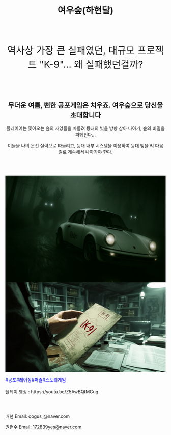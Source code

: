 
<div  align="center"><h1>여우숲(하현달)</h1></div>
  <br><br>
<body>
  
<div  align="center">
  <p style="font-size:30px;">
역사상 가장 큰 실패였던, 대규모 프로젝트 "K-9"… 왜 실패했던걸까?
  </p>
  <br><br>
<p>
  <h2>무더운 여름, 뻔한 공포게임은 치우죠. 여우숲으로 당신을 초대합니다</h2>
  플레이어는 쫓아오는 숲의 재앙들을 따돌려 등대의 빛을 방향 삼아 나아가, 숲의 비밀을 파헤친다...
</p>
이들을 나의 운전 실력으로 따돌리고, 등대 내부 시스템을 이용하여 등대 빛을 켜 다음 길로 계속해서 나아가야 한다.
    <br><br>  <br><br>
</div>
<p>
  <img src = "images/Ex01.jpg" width = 1200 alt = "Example 001" style="display: block; margin: auto;">
  <img src = "images/Ex02.jpg" width = 1200 alt = "Example 001" style="display: block; margin: auto;">
</p>
  <span style="color: blue;">#공포#레이싱#퍼즐#스토리게임</span>
<br><br>
플레이 영상 : https://youtu.be/Z5AwBQtMCug
<br><br>
<h1></h1>
<div>
배현 Email: qogus_@naver.com

권현수 Email: 172839yes@naver.com
</div>
</body>
